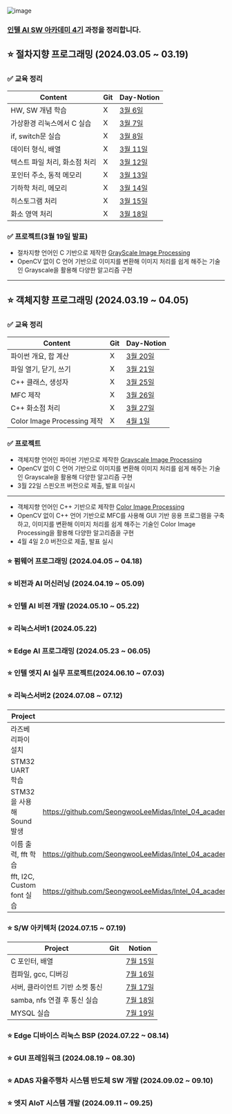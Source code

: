 ![image](https://github.com/user-attachments/assets/78604be0-2066-465a-8873-9d3a9c85dff7)

### [인텔 AI SW 아카데미 4기](https://www.kccistc.net/education/professionalSkillEduDetail.do?rootMenuId=3916&menuId=3919&gaebalwon_cd=09000&gwajeong_no=M2024005) 과정을 정리합니다.


## ⭐ 절차지향 프로그래밍 (2024.03.05 ~ 03.19)
### ✅ 교육 정리
|Content|Git|Day-Notion|
|------|---|---|
|HW, SW 개념 학습|X|[3월 6일](https://mixed-makeup-d9d.notion.site/C-C-Python-8789db5651274022ad86fdcdcf4909ed?pvs=4)|
|가상환경 리눅스에서 C 실습|X|[3월 7일](https://www.notion.so/3-7-C-d5ca894b57ae42cb98d085528a4c94ab)|
|if, switch문 실습|X|[3월 8일](https://www.notion.so/3-8-if-switch-b39d2047a4cc469eb0340426c3353dcb)
|데이터 형식, 배열|X|[3월 11일](https://www.notion.so/3-11-9a7301d36d9444a6bcd949507dc87ee8?pvs=4)
|텍스트 파일 처리, 화소점 처리|X|[3월 12일](https://www.notion.so/3-12-4427cbc127d44ce88973779d1fd88927?pvs=4)
|포인터 주소, 동적 메모리|X|[3월 13일](https://www.notion.so/3-13-940e7129831f4b2ba7363510471fabf7?pvs=4)
|기하학 처리, 메모리|X|[3월 14일](https://www.notion.so/3-14-076cec81a3a045398f35dea735518299?pvs=4)
|히스토그램 처리|X|[3월 15일](https://www.notion.so/3-15-6b3dbb5c4ca8433283b5574766ec2c16?pvs=4)
|화소 영역 처리|X|[3월 18일](https://www.notion.so/3-18-c3e0eb1c883b408e811a8e475a08296b?pvs=4)

### ✅ 프로젝트(3월 19일 발표)
- 절차지향 언어인 C 기반으로 제작한 [GrayScale Image Processing](https://github.com/Seongwoo-Lee97/Image_Processing_Project_Intel_04/blob/fd3cf4b9fbb5132edd8f759c862ba9a99df41667/%EB%AF%B8%EB%8B%88%ED%94%84%EB%A1%9C%EC%A0%9D%ED%8A%B8_Ver1_%EC%9D%B4%EC%84%B1%EC%9A%B0_%EC%86%8C%EC%8A%A4%EC%BD%94%EB%93%9C.c)
- OpenCV 없이 C 언어 기반으로 이미지를 변환해 이미지 처리를 쉽게 해주는 기술인 Grayscale을 활용해 다양한 알고리즘 구현


---


## ⭐ 객체지향 프로그래밍 (2024.03.19 ~ 04.05)
### ✅ 교육 정리
|Content|Git|Day-Notion|
|------|---|---|
|파이썬 개요, 합 계산|X|[3월 20일](https://www.notion.so/3-20-49a8cdfc06d84eeab44d45d24545686e?pvs=4)
|파일 열기, 닫기, 쓰기|X|[3월 21일](https://www.notion.so/3-21-58cd3b5724d444ba8a216958feeb065d?pvs=4)
|C++ 클래스, 생성자|X|[3월 25일](https://www.notion.so/3-25-C-f3bc02eadb5e4cbfae7d0c5f019de1b0?pvs=4)
|MFC 제작|X|[3월 26일](https://www.notion.so/3-26-MFC-4297da8e73864e7cbba1194b9be0e261?pvs=4)
|C++ 화소점 처리|X|[3월 27일](https://www.notion.so/3-27-C-71e78e560e854b44bd4dd64c8657441b?pvs=4)
|Color Image Processing 제작|X|[4월 1일](https://www.notion.so/4-1-Color-Image-Processing-1e7e9213d542458383b4072ab3039fab?pvs=4)

### ✅ 프로젝트
- 객체지향 언어인 파이썬 기반으로 제작한 [Grayscale Image Processing](https://github.com/SeongwooLeeMidas/Image_Processing_Project_Intel_04/blob/main/%EB%AF%B8%EB%8B%88%ED%94%84%EB%A1%9C%EC%A0%9D%ED%8A%B8_Ver1.0_%EC%8A%A4%ED%95%80%EC%98%A4%ED%94%84_%EC%9D%B4%EC%84%B1%EC%9A%B0_%EC%86%8C%EC%8A%A4%EC%BD%94%EB%93%9C.py)
- OpenCV 없이 C 언어 기반으로 이미지를 변환해 이미지 처리를 쉽게 해주는 기술인 Grayscale을 활용해 다양한 알고리즘 구현
- 3월 22일 스핀오프 버전으로 제출, 발표 미실시
---
- 객체지향 언어인 C++ 기반으로 제작한 [Color Image Processing](https://github.com/SeongwooLeeMidas/Image_Processing_Project_Intel_04/tree/main/%EB%AF%B8%EB%8B%88%ED%94%84%EB%A1%9C%EC%A0%9D%ED%8A%B8_Ver2_%EC%BD%94%EB%93%9C)
- OpenCV 없이 C++ 언어 기반으로 MFC를 사용해 GUI 기반 응용 프로그램을 구축하고, 이미지를 변환해 이미지 처리를 쉽게 해주는 기술인 Color Image Processing을 활용해 다양한 알고리즘을 구현
- 4월 4일 2.0 버전으로 제출, 발표 실시

### ⭐ 펌웨어 프로그래밍 (2024.04.05 ~ 04.18)

### ⭐ 비전과 AI 머신러닝 (2024.04.19 ~ 05.09)

### ⭐ 인텔 AI 비젼 개발 (2024.05.10 ~ 05.22)

### ⭐ 리눅스서버1 (2024.05.22)

### ⭐ Edge AI 프로그래밍 (2024.05.23 ~ 06.05)

### ⭐ 인텔 엣지 AI 실무 프로젝트(2024.06.10 ~ 07.03)

### ⭐ 리눅스서버2 (2024.07.08 ~ 07.12)
|Project|Git|Notion|
|------|---|---|
|라즈베리파이 설치| |[7월 8일](https://www.notion.so/0708-1-4edf04650d02401dbe605e1b3134951b?pvs=4)
|STM32 UART 학습| |[7월 9일](https://www.notion.so/0710-STM-Sound-f4c5e413cfbf495c9e196142dc33d62b?pvs=4)
|STM32을 사용해 Sound 발생|https://github.com/SeongwooLeeMidas/Intel_04_academy/tree/main/STM32_Firmware_Control/Sound_0710|[7월 10일](https://www.notion.so/0711-ffp-8980d456e1db4564b817b901a9475dce?pvs=4)
|이름 출력, fft 학습|https://github.com/SeongwooLeeMidas/Intel_04_academy/tree/main/STM32_Firmware_Control/Peripheral_0711|[7월 11일](https://www.notion.so/0708-1-4edf04650d02401dbe605e1b3134951b?pvs=4)
|fft, I2C, Custom font 실습|https://github.com/SeongwooLeeMidas/Intel_04_academy/tree/main/STM32_Firmware_Control/FFT_I2C_Font_0712|[7월 12일](https://www.notion.so/0712-fft-I2C-Custom-Font-3cd2e071dfce4539afb91f9ff0df097b?pvs=4)


### ⭐ S/W 아키텍처 (2024.07.15 ~ 07.19)
|Project|Git|Notion|
|------|---|---|
|C 포인터, 배열| |[7월 15일](https://www.notion.so/0715-3684f92f5fbd4fceae3df6a5ab65d3c0?pvs=4)
|컴파일, gcc, 디버깅| |[7월 16일](https://www.notion.so/0716-gcc-73ed647d5c204c9b803068a8ac79fe91?pvs=4)
|서버, 클라이언트 기반 소켓 통신| |[7월 17일](https://www.notion.so/0717-4f6c79cbd7e7438ca2ce1c73bec5ba94?pvs=4)
|samba, nfs 연결 후 통신 실습| |[7월 18일](https://www.notion.so/0718-fa4ff7a2a5624de89e1b826903814888?pvs=4)
|MYSQL 실습| |[7월 19일](https://www.notion.so/0719-mysql-9ab94771de90420598cf98659c3cbaa7?pvs=4)


### ⭐ Edge 디바이스 리눅스 BSP (2024.07.22 ~ 08.14)

### ⭐ GUI 프레임워크 (2024.08.19 ~ 08.30)

### ⭐ ADAS 자율주행차 시스템 반도체 SW 개발 (2024.09.02 ~ 09.10)

### ⭐ 엣지 AIoT 시스템 개발 (2024.09.11 ~ 09.25)


